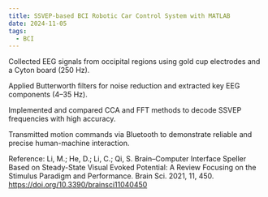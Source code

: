 ```yaml
---
title: SSVEP-based BCI Robotic Car Control System with MATLAB
date: 2024-11-05
tags:
  - BCI
---
```


Collected EEG signals from occipital regions using gold cup electrodes and a Cyton board (250 Hz).

Applied Butterworth filters for noise reduction and extracted key EEG components (4–35 Hz).

Implemented and compared CCA and FFT methods to decode SSVEP frequencies with high accuracy.

Transmitted motion commands via Bluetooth to demonstrate reliable and precise human-machine interaction. 

Reference: Li, M.; He, D.; Li, C.; Qi, S. Brain–Computer Interface Speller Based on Steady-State Visual Evoked Potential: A Review Focusing on the Stimulus Paradigm and Performance. Brain Sci. 2021, 11, 450. https://doi.org/10.3390/brainsci11040450
<!--more-->
